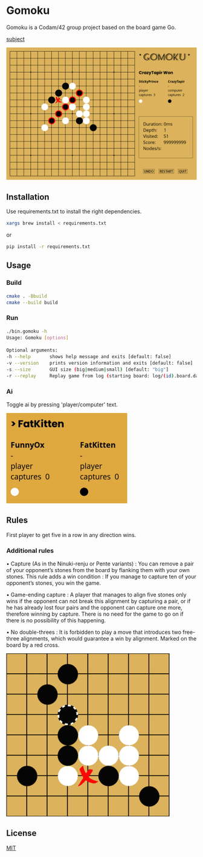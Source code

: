 # Gomoku

Gomoku is a Codam/42 group project based on the board game Go.

[subject](https://github.com/flintlouis/gomoku/blob/gui/info/Gomoku.en.subject.pdf)

![](resources/readme/Gomoku.png)

## Installation

Use requirements.txt to install the right dependencies.

```bash
xargs brew install < requirements.txt
```
or
```bash
pip install -r requirements.txt
```

## Usage

### Build
```bash
cmake . -Bbuild
cmake --build build
```
### Run
```bash
./bin.gomoku -h
Usage: Gomoku [options]

Optional arguments:
-h --help    	shows help message and exits [default: false]
-v --version 	prints version information and exits [default: false]
-s --size    	GUI size (big|medium|small) [default: "big"]
-r --replay  	Replay game from log (starting board: log/(id).board.data)
```

### Ai

Toggle ai by pressing 'player/computer' text.

![](resources/readme/GomokuAi.gif)

## Rules
First player to get five in a row in any direction wins.
### Additional rules
• Capture (As in the Ninuki-renju or Pente variants) : You can remove a pair of your opponent’s stones from the board by flanking them with your own stones. This rule adds a win condition : If you manage to capture ten of your opponent’s stones, you win the game.

• Game-ending capture : A player that manages to align five stones only wins if the opponent can not break this alignment by capturing a pair, or if he has already lost four pairs and the opponent can capture one more, therefore winning by capture. There is no need for the game to go on if there is no possibility of this happening.

• No double-threes : It is forbidden to play a move that introduces two free-three alignments, which would guarantee a win by alignment. Marked on the board by a red cross.

![](resources/readme/double_threes.png)


## License
[MIT](https://choosealicense.com/licenses/mit/)

